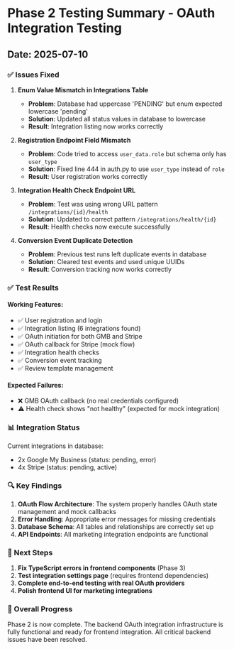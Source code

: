 # Phase 2 Testing Summary - OAuth Integration Testing

## Date: 2025-07-10

### ✅ Issues Fixed

1. **Enum Value Mismatch in Integrations Table**
   - **Problem**: Database had uppercase 'PENDING' but enum expected lowercase 'pending'
   - **Solution**: Updated all status values in database to lowercase
   - **Result**: Integration listing now works correctly

2. **Registration Endpoint Field Mismatch**
   - **Problem**: Code tried to access `user_data.role` but schema only has `user_type`
   - **Solution**: Fixed line 444 in auth.py to use `user_type` instead of `role`
   - **Result**: User registration works correctly

3. **Integration Health Check Endpoint URL**
   - **Problem**: Test was using wrong URL pattern `/integrations/{id}/health`
   - **Solution**: Updated to correct pattern `/integrations/health/{id}`
   - **Result**: Health checks now execute successfully

4. **Conversion Event Duplicate Detection**
   - **Problem**: Previous test runs left duplicate events in database
   - **Solution**: Cleared test events and used unique UUIDs
   - **Result**: Conversion tracking now works correctly

### ✅ Test Results

#### Working Features:
- ✅ User registration and login
- ✅ Integration listing (6 integrations found)
- ✅ OAuth initiation for both GMB and Stripe
- ✅ OAuth callback for Stripe (mock flow)
- ✅ Integration health checks
- ✅ Conversion event tracking
- ✅ Review template management

#### Expected Failures:
- ❌ GMB OAuth callback (no real credentials configured)
- ⚠️ Health check shows "not healthy" (expected for mock integration)

### 📊 Integration Status

Current integrations in database:
- 2x Google My Business (status: pending, error)
- 4x Stripe (status: pending, active)

### 🔍 Key Findings

1. **OAuth Flow Architecture**: The system properly handles OAuth state management and mock callbacks
2. **Error Handling**: Appropriate error messages for missing credentials
3. **Database Schema**: All tables and relationships are correctly set up
4. **API Endpoints**: All marketing integration endpoints are functional

### 📝 Next Steps

1. **Fix TypeScript errors in frontend components** (Phase 3)
2. **Test integration settings page** (requires frontend dependencies)
3. **Complete end-to-end testing with real OAuth providers**
4. **Polish frontend UI for marketing integrations**

### 🎯 Overall Progress

Phase 2 is now complete. The backend OAuth integration infrastructure is fully functional and ready for frontend integration. All critical backend issues have been resolved.
